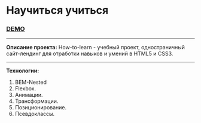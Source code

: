 # Научиться учиться

### [DEMO](https://dmitrysavelev.github.io/how-to-learn/)

---

**Описание проекта:**
How-to-learn - учебный проект, одностраничный сайт-лендинг для отработки навыков и умений в HTML5 и CSS3.

---

**Технологии:**

1. BEM-Nested
2. Flexbox.
3. Анимации.
4. Трансформации.
5. Позиционирование.
6. Псевдоклассы.
